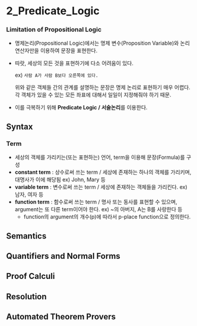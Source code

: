 # 2_Predicate_Logic

### Limitation of Propositional Logic

- 명제논리(Propositional Logic)에서는 명제 변수(Proposition Variable)와 논리 연산자만을 이용하여 문장을 표현한다.

- 따랏, 세상의 모든 것을 표현하기에 다소 어려움이 있다.

  ex) `사람 A가 사람 B보다 오른쪽에 있다.`

  위와 같은 객체들 간의 관계를 설명하는 문장은 명제 논리로 표현하기 매우 어렵다. 각 객체가 있을 수 있는 모든 좌표에 대해서 일일이 지정해줘야 하기 때문.

- 이를 극복하기 위해 **Predicate Logic / 서술논리**를 이용한다.



## Syntax

### Term

- 세상의 객체를 가리키는(또는 표현하는) 언어, term을 이용해 문장(Formula)를 구성
- **constant term** : 상수로써 쓰는 term / 세상에 존재하는 하나의 객체를 가리키며, 대명사가 이에 해당됨 ex) John, Mary 등
- **variable term** : 변수로써 쓰는 term / 세상에 존재하는 객체들을 가리킨다. ex) 남자, 여자 등
- **function term** : 함수로써 쓰는 term / 명사 또는 동사를 표현할 수 있으며, argument는 또 다른 term이어야 한다. ex) ~의 아버지, A는 B를 사랑한다 등
  - function의 argument의 개수(p)에 따라서 p-place function으로 정의한다.



## Semantics

## Quantifiers and Normal Forms

## Proof Calculi

## Resolution

## Automated Theorem Provers

